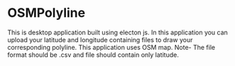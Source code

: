 # OSMPolyline
This is desktop application built using electon js. In this application you can upload your latitude and longitude containing files to draw your corresponding polyline. This application uses OSM map. 
Note- The file format should be .csv and file should contain only latitude.
